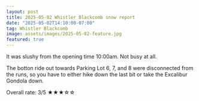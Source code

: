 ```yaml
---
layout: post
title: 2025-05-02 Whistler Blackcomb snow report
date: "2025-05-02T14:10:00-07:00"
tag: Whistler Blackcomb
image: assets/images/2025-05-02-feature.jpg
featured: true
---
```


It was slushy from the opening time 10:00am. Not busy at all.

The botton ride out towards Parking Lot 6, 7, and 8 were disconnected from the runs, so you have to either hike down the last bit or take the Excalibur Gondola down.

Overall rate: 3/5 ★★★☆☆
